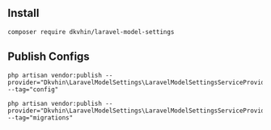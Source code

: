 ## Install

```
composer require dkvhin/laravel-model-settings
```

## Publish Configs

```
php artisan vendor:publish --provider="Dkvhin\LaravelModelSettings\LaravelModelSettingsServiceProvider" --tag="config"
```

```
php artisan vendor:publish --provider="Dkvhin\LaravelModelSettings\LaravelModelSettingsServiceProvider" --tag="migrations"
```
